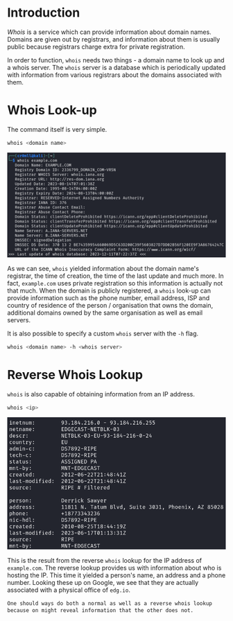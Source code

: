 # Introduction
*Whois* is a service which can provide information about domain names. Domains are given out by registrars, and information about them is usually public because registrars charge extra for private registration. 

In order to function, `whois` needs two things - a domain name to look up and a whois server. The `whois` server is a database which is periodically updated with information from various registrars about the domains associated with them. 

# Whois Look-up
The command itself is very simple.

```bash
whois <domain name>
```

![](Resources/Images/whois%20lookup.png)

As we can see, `whois` yielded information about the domain name's registrar, the time of creation, the time of the last update and much more. In fact, `example.com` uses private registration so this information is actually not that much. When the domain is publicly registered, a `whois` look-up can provide information such as the phone number, email address, ISP and country of residence of the person / organisation that owns the domain, additional domains owned by the same organisation as well as email servers.

It is also possible to specify a custom `whois` server with the `-h` flag.
```bash
whois <domain name> -h <whois server>
```

# Reverse Whois Lookup
`whois` is also capable of obtaining information from an IP address.

```bash
whois <ip>
```

![](Resources/Images/Reverse%20Whois%20Lookup.png)

This is the result from the reverse `whois` lookup for the IP address of `example.com`. The reverse lookup provides us with information about who is hosting the IP. This time it yielded a person's name, an address and a phone number. Looking these up on Google, we see that they are actually associated with a physical office of `edg.io`. 

```admonish note
One should ways do both a normal as well as a reverse whois lookup because on might reveal information that the other does not.
```